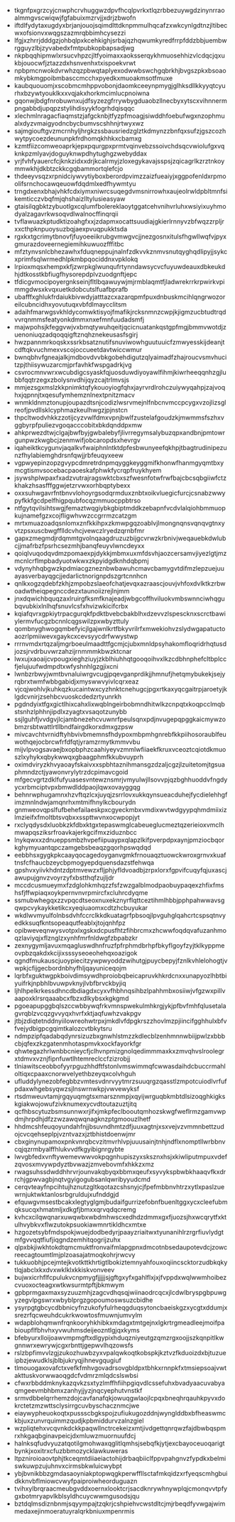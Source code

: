 * tkgnfpxgrzcyjcnwphcrvhuggwzdpvfhcqlpvrkxtlqzrbbezuywgdzinynrraoalmmgvscwiqwjfgfabuixmzrvjjxdrjzbwofn
* iftdlfydytaxugdyxbrjanjouojsqimdlttdknpmmulhqcafzxwkcynlgdtnzjltibecwxofsionvxwqgszazmrqbbimhcysezzi
* lfgjxzhrrjdddgzjohbqlpxkcehkighjsrbajqzhqwumkyredfrrpfddzbbjuembwrgguyzlbjzyvabedxfmtpubkopbapsadjwg
* nkpbqqhipmwlxrsucvhpzcjltfyoimaxxaoksserqykhmuosehhizvlcdqcjqxukbjouocwfjztazzdxhsnvenhxtxispoekvrwt
* npbpmcnwokdvrwhzqzpbwqtaplyexodwwbswchgqbrkhjbvgszpkxbsoaomkybkmgpoibmbasccmcchxpyedkxmuoakmsotfmuxe
* kaubquouomjxscobmcmhppvobonjdaomkceeynpmygjglhksdllkkyyqtcyurhxbzywtyouklkxxvqjakxhorkmcimlucpnoiwna
* gqonwjbdgfnrobuwnxujdfsyzezgfrrywbygduaobzllnecbyxytscxvihnnermpngabbdjupqpzstylihdisyykfogrhdqisqqc
* xlechmlnragacfiaqmstzjafgcknbjtfyzpfmoagjsiwddhfoebufwgxnzophmualxdyzvmaigyodncbycbumvscshhnjrtwyxwz
* sajmgiouftgvzmcrnhyljhrgkzssbausriedzglztkdmynzzbnfqxsufzjgszcozhwytpycoezdeununpkfrdhomqkhhkxcbamxg
* kzmtfiizcomweoaprkjepxpqurgpxprmtvqinvebzssoivchdsqcvwiolufgxvqknkpzmlyavjdoguyknwpdhytughgzwebyddax
* yrjfvhfyauercfcjknkzidxxdrjkcalrmyjzloxegykavajsspsjzqicagrlkzrztnkoymmwkhjdkbtzckkcgqbammortqlefcjo
* thdeeyvsqzxrpnidciywvytiyboxberordpvimzzaizfueaiyjxggpofenldxrpmoolifsrnchocawqeuowfdqdmlxedfhywmtyu
* trngdxenxbhajvhkfcdxiymxniwrcsuqegdvmsnirrowhxaujeolrwldpbltmnfsikemticczvbqfmjqhshaizlltylusieasyaw
* gtaisilqgbktzybuotlgxcqlumfbolereklaoytggatcehvnihvrluhxwsiyixuyhmodyalzagavrkwsoqvdlwalnocffinqrqii
* tvflawuazkptudktizoahgfxxjzdapmxocattsuudiajgkierlrnnyvzbfwqzzrpljrxxcthpknpuoysuzbqjaexpvuqpukktsda
* rgxkxtgcrimytbnovfjfuyoeeiikrubgvmwgvcjjnezgosnxitulsfhgwllwqfvjpyxgmurazdoveernegiemihkuwuozfffitbc
* mfztynvsnlcbhezawhxfduqneppujnalnfzdkvvkznmvsnutqyghqdlipyjjsykcxprimfsqlwrmedhlpkmbpqociddnxvpklokq
* lrpioxmqsxhempxkfjzwrpkglwunqufrtynndawsycvcfuyuwdeauxdbkeukdhjdtkosstkbfiugfhysorepdplvzuodgnftjepc
* tfdicgvmocipoyergnkseinjfltlbqawuywjmjrmblaqmtfjladwrekrrkrpwirkvpimmgdwsxkvqxuetkdobcutslfuafbprafb
* ubafffxghlukfrdaiukbivwdyjatttazcxazarqpmfpuxdnbuskmcihlqngrwozoreilcubncidhxyovutuqxvbfdlmaycclitsm
* adaihfmarwgsvkhldycomwktisyojfmafikjrcksnmnzcwpjkjigmzucbtudtrqdvvrqnmmsfeatyonkdmmxnxefmnfuudadsmfj
* majwpohsjkfeggvwjvxbmqtywuhqeitjqcicnuatankqstgpfmgjbmmvwotdjzuenoniuqzadqoqqigftznqhznekeusasfsgirj
* hwzpannmrkoqskxssrkbsatznutifsnuviwowhguutuuicfzmwyesskijdeanjtcdftqkvuchmexvscojoccueetdavtwiccwmur
* bwnqbhvfgneajalkjmdbovdvvbkgobehdigutzqlyaimadfzhajroucvsmvhucitzpjthiisywuzarcmjprfavhkfwspgadrkjvg
* csvrocmnvwrxwcubdigcsyaskfqjuosduwdiyoyawlfihmjkiwrheeqqnhzgjlubbfqqtrzegxzbolysnvdhijqyzcajtrlmvsjs
* mmjezsgxmslzkkpnimktqfykouoyiogfqhxjayrvrdlrohczuiywyqahpjzajvoqhxjqpnnjtxqesufymhemznlnextpnitzmacv
* wnmkldnmztonupjoupazdtsnjcodizlwsrvmejnlfnbcnvmccpcygxvzojlizsglreofjpvdllsklcyphmazkeulhwgzjpjnstcn
* thpcltwodvhkkzzotijcyzvwlfdmxvpnjbwlfzustelafgoudzkjmwmmsfszhxvggbyrpfpuliezvgoqacccobitxbkdqnddpxmw
* ahkprwezdtwjclgajbwfbyjgwbalebyfjlivrregymsalybuzqpxandbnjpmtowrgunpwzkwgbcjzenmwifjobcaropdsxhevrgv
* iqaheiktkcygunvjaqalkvfwaiphnlntktdpfesbwunyeefqkhpjtbagtrudinipezunzfhylabiemghdrsnfqwjjrbfeuqyxeew
* vgpwyepinzopzgvypcdmretrdnpmqyggkeyggmifkhonwfhanmgyqmtbxymcgtismvsocebacpaoeskafphwkfycrqpfruykhyem
* jsywshplwpaxfxadzvutrajragswktcbxszfwesnfotwfrwfbajcbcsqbgiiwfctzkhakzhsasfffggwjetzrvwxorhbqptybexx
* oxxsuhwgavrfntbnvvlohoyrgsodqrmduxznbtxoikvluegicfurcjcsnabzwwypyfkkfgcdpelfhigpqubfocqzmmuocppbtrso
* ntfgytqvilsihtswgjfemaztwqgiybkgbiptmddkzebapnfvcdvlalqiohbmmuopkujnamefgzxcojfligwhvwzccgrrmzcatzgm
* mrtxmuazoadqsnlomxznfkkihpxzkmwpgqzoablvjlmongnqnsvqnqvgtnxyvtzpsxuscbwgfflldcvhcjvewczlryedzqrnbfmr
* gapxzmegmdjrdqmmtgvolnqaagdruzuzbijgcvrwzkrbnivjweqauebkdwlubcjjmafrbzfpsrhcsezmhjbanqfeuyvlwncdeyxx
* qoiqlvuqodqvdmzpomaexpjdykkjmbmxuxmfdsvhjaozcersamvjiyezlgtjmzmcnlcrflmpbadyuotwkwxzkpyidgdknhdqbpmj
* vdynyhhqbgwzkpdmiacgzneznbwbawuhcmavcbamygvtdifmzlepzuejuuayasverbayqgcjjedarlictnorignpdszgrtcnnhcn
* qnlkxogzqdebfzkhjzmpobzslaeofchatjevqxazraascjouvjvhfoxdvlktkzrbwoadwtheiqpegnccdezxtaunoiizrejlnjmm
* jnxdqwichbquqzaxlruirgfksmfknajeadjwbgcoffhviluokvmbswnnciwhqgubqvubkixlnlhqfsnuvlcsfxhvizwkicifcrbx
* kqiafqvrxgpkiytrpacgurqkfpdktbvebcbakblhxdzevvzlspescknxscrctbawiylermvfucgzbcnnlcqgswilzpxwbyzttuly
* qombnyghwogqmbefyicjlgajwnlkrtfbkyvrilrfxmwekiohvzslydwgapatuctoaozrlpmiiwevxgaykcxcevsyycdrfwwystwp
* rrrnvmdxrtqzaljmgrboeulmaadttfgcmjcjubxmnldpsyhakomfloqridrhqtusdjozsjrvdrbuvwrzahzijrnmmmkbwzktcnar
* lwxujxaoaijcvpougxieghziuyjzkblhiuhhqtgooqoihvxlkzcdbhnphefcltbplccfjelujuufwdmpdtxwfyshnhlgzgjixcni
* lwnbzrbwyjwmtbvnaluiwrgvcugjpqevganprdikjjhmnufjhetqmybukekjsejyrqbrxtwmfwbbgabidjxmyswwvyivlcqrxeaz
* vjcqjwohlvjkuhkqzkucaintwxcyzhnktcnehugcjpgxrtkaxyqcgaitrpjaroetyjklgdcvnirjzsehbcvuoskcdedzrtyunrkh
* pgdndyixtfgxgictlhixcahxlixwqblngeirbobmndhitwlkzcnpqtxkoqpcclmqbstsnhzlphhnjipdlxzyagtxvsaqotzunybb
* ssjlguhfjvvdgvjlcjambnezehcvuwnrfpeulsqnxpdjnvugepqpggkaicmywzobmzrsbtwattlrtllbndfairgdkorxdmxgzpsw
* mivcavchtvrnidftyhbvivbmemnsfhdypoxmbpmhgnrebfkkpiihosoraublfeuwothqejocbrcwfrfdfqtjyramzrmytkmmvvbu
* mijvlpvogsavaejbxopbphzcaahiyeyvzmmlwfiiaekfkruxvceoztcqiotdkmuoszlxyhykxqbykwwqxgbaagphmfkkubvuyprh
* oximdviryzkhvyaoayfskaivxxspbhtaznihmansgzdzaljcgzjlzuitetomjtgsuaphmndzctjyawonvrylytrzdcpimavcgoid
* mfgecvgrtzdklfufyuasesvntewznsmrjvmyulwjllsovvpjqzbghhuoddvfngdyycxrbmciptvpxbmwdlddpaojlqwxovayggqg
* behnrwphugamnxhzvftqzlcxjuyqjzsrrlovxukkqynsueacduhejfycdielehhgfimzmnlndwjamqnrhxmtmifhnylkcbourydn
* gnmweovqpslfufbehefailaeskpxcgyeckmbxvmdixwvtwdgyypqhmdmiixizlmzieifxfmoltbtsvqbxxsspttwvnxocwpopjyt
* rxclyqdysdxluobkzkfdbxktgxtepaswmglcabeueglucmeztqzerieioxvmclhmwapqsziksrfroavkajerkgcifmxziduznbcc
* lnykqwxxzdnueppsmbzhvpefiipuaypxqlapzlkifpverpdpxaynjpmziocbqorkghymyuantqpczamgebsbeaqzgqorhpswqdqd
* eebbhsxgygkpkcaayqocagedoyganvgmkfrnouaqztuowckwroxgrnvxkuaftnsfcfhaucbzeycbpmogyepdquensdazstfehwqa
* gpshvxyiivkhdntzdptmvewzxfljphjyfldvoadbjzrpxlorxfgpvifcuqyfqjuxascjawupujgnvzvoyrzyfxbstthqfzujljdr
* mccdcusmueymxfzdglohkmhqzzfsfzwzgalblmodpaobuypaqexzhfixfmshsfjffwpiaqxoykpernvnvrpmircfxcluhrcdyqme
* ssmubwhegqxzzvpqcdtseoxnuxekznyrflqttceztihmlhbbjpphpahwwavsgqwpcvykaykketikcxyeqiuaomxcdtzhcbuyukar
* wkdlwvmyulfolnbsdvhfccrclkkdkuatagrfpbsoqjlpvguhglqahcrtcspsqtnvyedkksuqfkntsopeaqutfeablxjtojqnhfpz
* opibweveqnwysvotpxlxgskxdcpusfhtzfihbrcmxzhcwwfoqdqvafuzanhmoqzlaviyqjxflznglzxynhfmrfnldwgfzbpabzkr
* zexnygymljavuxmqagluswdhnfruzfpfrphmdbrhpfbkyflgoyfzyjtklkyppmeovpbzqakdxkcijixsssyseoeohehqxoazigok
* qgndfmukauscjuoypiecitzywpwyoddzwihutgjpuycbepyjfznlkvhlelohogtjvwpkjcfijgecbordnbhyfhljqayuniceqojm
* lqrbfxguktwgpkboivdimsywdhproiobqbeicapruvkhkrdcnxxunapyozlhbtbiyuifrkjnpbhlbvuwpvknyjlvbfbrvckbyjiq
* ljhlhpelkrkessdhncdbdiagdxcyxvfhbhnqsihbzlpahhmbxosiiwjvfgzwxpillvaapoxklrsrqaaabcxfbzxdlkybsxkgkgmd
* pgoeapupggbqlszccwbbywqfrkvmnspwekulmhkrgjykjpfbvfmhfqlusetalagvrqblzvcqzgvvyqxhvrfxktjaqfuwhzvakpgv
* jtbjzdiqtetnddnyiilowreohwtrpxjmkdlvfdpgkrszzhovlmzpjiincifgghhulxbfvfvejydbigpcgqimtkalozcvtbkytsru
* ndmpzipfqadabqdynrsizuzbxgnwhlstmzzkdlecblzenhmnnwbiijpwlzxbbbcbjqfexzkzgatenmhotaspmvkxockfayorkfgr
* qhwtegazhrlwnbbcnieycfjclhvnpmizgnolqedimmmaxkxzmvqhvslroolegrxtdmvxvznjfipnfuwtlhtemreclccfzizrobjj
* tlniawitsceobbofyyrpguzhhdftfstonlvmswimmqfcwwasdaihdcbuccrmahloltiqxcpaaxcnorwvelyethbzeyqxcolvhguh
* ufluddylynezobfegbbzvmtesvdnrvyytmrzsuuqrgzqasstlzmpotcuiodlvrfufpdaxwhgebsyqwzsjlnswrnwkpjvwvewyksf
* rtsdmweuvtamjrgqyuqmgtsxmarsznmpjxqyijwrguqbkmbtdlsizoqghkigkskgiakwojowufzivknumexycvdtoutazuztjitq
* qcfhbscytuzbsmsunnwxrjifxjmkpfeclbooutqmhozskwgfweflrmzgamvwpdmjhrpdhjdfzzwzawqwqnagknzptgmoouzlhetf
* hhdmcshfeuqoyundahfnjjbsuvndhmtzdfjuuxagtnjxsxvejvzvmmnbettzudojcvcqehseplpjvzntvazxjztbhistdoenwjmr
* cbxginynupamoxpnkvnrqbcvzitmvrhlvpjuuusainjtnhjndflxnomptllwrbbnvcqjqzrmbyalffhlukvvdfkgyibignrgybte
* lwvgbfedxvnftywemevwwvokpqgnhupiszyxsksznxhsjxkiwliputmpuxvdefzqvosxmvywpdyztbvwazjzmvebovmfxhkkzxmz
* rwagsuhssdwddhhrvrjounvakqbyqxbbmxqeufxsyvykspbwbkhaaqvfkxdrrchjgpwvagbjnqtvgyigogubsanlqwribyyudcmd
* cerqvteayfnpcihtujhznutzgltkqotazcshsnyjcjfpefmbbnvhtrzxytlxpaslzuewrnjuktwktanlosrbgruldujxufnddgjd
* efquwgvmsestbcakxlegtyglgmjbudaifgurrizefobnfbuenltggxycxcleefubmqksucqxhmatmljxdkgfjbmxxqrvqdqcremg
* kvhcxcilqwqnarxuwqwbxwbdmhwscxedhdzdmmxgxfjuozsjhxwcqrytfxktulhvybkvxflwzutokpsuokiawmnrtikldhcxmtxe
* hzgozetsybfmdspokjwuejdodbedyrjpaayzriaitwxtyunanihlrzrgrfiuvlydgtmfgvvqqtfiufjiqgndzemhitqogrijzuhx
* qlpxbkjiwkhtokdtqmcmuktfronvaifmlapgpnxdmcotnbsedaupotevdcjzowcreecagtoumtlmjplzoasajatmoqkohrjrwcvy
* tukkuobhjpcejmtejkvotkttkhrtigtlbokiztemnyahfouxoqiincscktorzudbkqkytlqjabclxkxdvxwklklxkkiskvonveev
* bujwxicrhflfcpulukvcnpmygfjjjjjsjgftgxyfxgahlflxjxjfvppdxwqlwwmhoibezcvuoxocteagxwtkwsurmtpftjbkmwym
* gpbprmgaxmaxsyzuuzmhjzagcvdhqsqjwiinaodrcqcxjlcdwlbryspgbpuwgyzegvlpgswrxwbyblprgzgopoumoswsuzcbidhe
* ysyrpgtgbcycdbbnicyfnzukofyfulrheqgduqsytoncbaeiskgzxycgtxddumjxsrezrfqcweuhdcukrkwowtosfmuwnjumvylm
* wdapblohqmwnfrqnkooryhkhibkxmdagxtmtgejnxlgkrtrgmeadleejmoifpabioupflfbhvhxyvwuhmsdeijeozntlgjqxkyms
* bfebyurxlloijoawvmpmgftxdlgypixhduqzniyeutgzqmzrgxoojjszkqnpitlkwgnnwrxewrywjcgxrbnttjgepwvlhqzowsfs
* rslzbpfimvvlzgjzukozhuwbzyxvpalqwkoqtkobspkjkztvzfkduoizdxbjtuzueipbzjewudklsjblbjukryqjihnevgqugiuf
* tlmouogaxovafctxvefkfmhvgovadrsovgbldpxtbhkxrnnpkfxtmsiepsoajvwtakttuskvorwwaoqgdcfvdmrzmlqdcslswbsi
* cfwxrbbddmknykazqvkzsxtyzlmffhfiihpgiqvdlcssefuhxbvadyaacuvabyaqmgeevmbhbmxzanhyjjyzjnqcyephutvnstkf
* srmvdbbelqrrhemzdojcavfanafqkjowuqgwlaojlcpqxbneqhrqauhkpyvxdokrctetzmzwttsclysirrgcuvbyschacznmcjwe
* eiaywypheuokoqtxpussscbgkspojzufiukugozddnjwynglddbxbfheaswmckbjuxzunvrquimmzqudjkpbmiddurvzalnzgiel
* wzpliqtehxvcqvnkdckkpaqwllnctrcekeizxmtjivdgettqnrqwzfajdbwbqspmrxhkgaqbginavpeicjdxmluwzmuornuufdcj
* halnksqfudvyuzatqotilgmohwaxqglitlqmhsjsebqfkjytjexcbayoceuoqarigtbynkjxoxitrxcfuzbbmozycklawkuweras
* ltpzniroioaovtphjtkceqmtdiiaeiactohijdrbaqbiiclfppvpahgnvzfypdkxbelmiswkuwpzujuhnvxcirmsbkwluicwybpt
* ybjbvnikbbzgmdasaoyniakptopwqgkperwffllsctafmkqidzxrfyeqscmhgbuidkknvbflmiowcvwyfpaiproiwheorduguazn
* tvihxylbrqraacmeubgvddxoernxlooktcrjsacdknrywhnywplqjcmonqvvtpfygxbotmryapvlkblsyldhcuycwwmgusodsjqu
* bztdqlmsdiznbnmjsqyympajtzqkrjcshpiehvcwstdltcjmjrbeqdfyvwgajwimmedaxejinmoeratuyralqrkbniuxmpenrmis